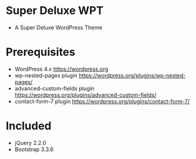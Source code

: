 # Super Deluxe WPT
- A Super Deluxe WordPress Theme

# Prerequisites
- WordPress 4.x https://wordpress.org
- wp-nested-pages plugin https://wordpress.org/plugins/wp-nested-pages/
- advanced-custom-fields plugin https://wordpress.org/plugins/advanced-custom-fields/
- contact-form-7 plugin https://wordpress.org/plugins/contact-form-7/
 
# Included
- jQuery 2.2.0
- Bootstrap 3.3.6

